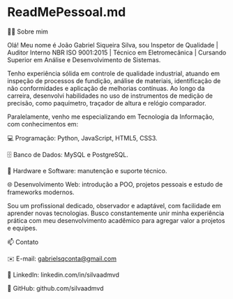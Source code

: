 # ReadMePessoal.md
👨‍💻 Sobre mim

Olá! Meu nome é João Gabriel Siqueira Silva, sou Inspetor de Qualidade | Auditor Interno NBR ISO 9001:2015 | Técnico em Eletromecânica | Cursando Superior em Análise e Desenvolvimento de Sistemas.

Tenho experiência sólida em controle de qualidade industrial, atuando em inspeção de processos de fundição, análise de materiais, identificação de não conformidades e aplicação de melhorias contínuas. Ao longo da carreira, desenvolvi habilidades no uso de instrumentos de medição de precisão, como paquímetro, traçador de altura e relógio comparador.

Paralelamente, venho me especializando em Tecnologia da Informação, com conhecimentos em:

💻 Programação: Python, JavaScript, HTML5, CSS3.

🗄 Banco de Dados: MySQL e PostgreSQL.

🔧 Hardware e Software: manutenção e suporte técnico.

🌐 Desenvolvimento Web: introdução a POO, projetos pessoais e estudo de frameworks modernos.

Sou um profissional dedicado, observador e adaptável, com facilidade em aprender novas tecnologias. Busco constantemente unir minha experiência prática com meu desenvolvimento acadêmico para agregar valor a projetos e equipes.

📫 Contato

✉️ E-mail: gabrielsqconta@gmail.com

🔗 LinkedIn: linkedin.com/in/silvaadmvd

🐙 GitHub: github.com/silvaadmvd
